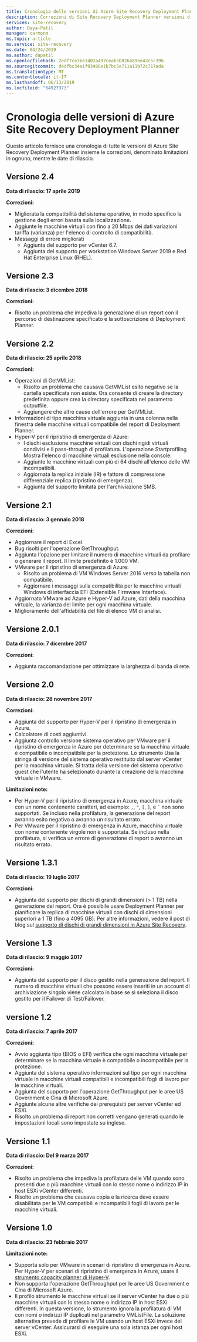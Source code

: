 ```yaml
---
title: Cronologia delle versioni di Azure Site Recovery Deployment Planner
description: Correzioni di Site Recovery Deployment Planner versioni diverse note e limitazioni note con le date di rilascio.
services: site-recovery
author: Daya-Patil
manager: carmonm
ms.topic: article
ms.service: site-recovery
ms.date: 04/24/2019
ms.author: dapatil
ms.openlocfilehash: 2edf7ce3be1402a497ceab5b826a89ee43c5c39b
ms.sourcegitcommit: d4dfbc34a1f03488e1b7bc5e711a11b72c717ada
ms.translationtype: MT
ms.contentlocale: it-IT
ms.lasthandoff: 06/13/2019
ms.locfileid: "64927373"
---
```

# <a name="azure-site-recovery-deployment-planner-version-history"></a>Cronologia delle versioni di Azure Site Recovery Deployment Planner

Questo articolo fornisce una cronologia di tutte le versioni di Azure Site Recovery Deployment Planner insieme le correzioni, denominato limitazioni in ognuno, mentre le date di rilascio.

## <a name="version-24"></a>Versione 2.4

**Data di rilascio: 17 aprile 2019**

**Correzioni:**

- Migliorata la compatibilità del sistema operativo, in modo specifico la gestione degli errori basata sulla localizzazione.
- Aggiunte le macchine virtuali con fino a 20 Mbps dei dati variazioni tariffa (varianza) per l'elenco di controllo di compatibilità.
- Messaggi di errore migliorati
  - Aggiunta del supporto per vCenter 6.7.
  - Aggiunta del supporto per workstation Windows Server 2019 e Red Hat Enterprise Linux (RHEL).



## <a name="version-23"></a>Versione 2.3

**Data di rilascio: 3 dicembre 2018**

**Correzioni:**

- Risolto un problema che impediva la generazione di un report con il percorso di destinazione specificato e la sottoscrizione di Deployment Planner.

## <a name="version-22"></a>Versione 2.2 

**Data di rilascio: 25 aprile 2018**

**Correzioni:**

- Operazioni di GetVMList:
  - Risolto un problema che causava GetVMList esito negativo se la cartella specificata non esiste. Ora consente di creare la directory predefinita oppure crea la directory specificata nel parametro outputfile.
  - Aggiungere che altre cause dell'errore per GetVMList.
- Informazioni di tipo macchina virtuale aggiunta in una colonna nella finestra delle macchine virtuali compatibile del report di Deployment Planner.
- Hyper-V per il ripristino di emergenza di Azure:
  - I dischi esclusione macchine virtuali con dischi rigidi virtuali condivisi e il pass-through di profilatura. L'operazione Startprofiling Mostra l'elenco di macchine virtuali esclusione nella console.
  - Aggiunte le macchine virtuali con più di 64 dischi all'elenco delle VM incompatibili.
  - Aggiornata la replica iniziale (IR) e fattore di compressione differenziale replica (ripristino di emergenza).
  - Aggiunta del supporto limitata per l'archiviazione SMB.

## <a name="version-21"></a>Versione 2.1

**Data di rilascio: 3 gennaio 2018**

**Correzioni:**

- Aggiornare il report di Excel.
- Bug risolti per l'operazione GetThroughput.
- Aggiunta l'opzione per limitare il numero di macchine virtuali da profilare o generare il report. Il limite predefinito è 1.000 VM.
- VMware per il ripristino di emergenza di Azure:
  - Risolto un problema di VM Windows Server 2016 verso la tabella non compatibile. 
  - Aggiornare i messaggi sulla compatibilità per le macchine virtuali Windows di interfaccia EFI (Extensible Firmware Interface).
- Aggiornato VMware ad Azure e Hyper-V ad Azure, dati della macchina virtuale, la varianza del limite per ogni macchina virtuale. 
- Miglioramento dell'affidabilità del file di elenco VM di analisi.

## <a name="version-201"></a>Versione 2.0.1

**Data di rilascio: 7 dicembre 2017**

**Correzioni:**

- Aggiunta raccomandazione per ottimizzare la larghezza di banda di rete.

## <a name="version-20"></a>Versione 2.0

**Data di rilascio: 28 novembre 2017**

**Correzioni:**

- Aggiunta del supporto per Hyper-V per il ripristino di emergenza in Azure.
- Calcolatore di costi aggiuntivi.
- Aggiunta controllo versione sistema operativo per VMware per il ripristino di emergenza in Azure per determinare se la macchina virtuale è compatibile o incompatibile per la protezione. Lo strumento Usa la stringa di versione del sistema operativo restituito dal server vCenter per la macchina virtuale. Si tratta della versione del sistema operativo guest che l'utente ha selezionato durante la creazione della macchina virtuale in VMware.

**Limitazioni note:**

- Per Hyper-V per il ripristino di emergenza in Azure, macchina virtuale con un nome contenente caratteri, ad esempio: `,`, `"`, `[`, `]`, e ``` ` ``` non sono supportati. Se incluso nella profilatura, la generazione del report avranno esito negativo o avranno un risultato errato.
- Per VMware per il ripristino di emergenza in Azure, macchina virtuale con nome contenente virgole non è supportata. Se incluso nella profilatura, si verifica un errore di generazione di report o avranno un risultato errato.

## <a name="version-131"></a>Versione 1.3.1

**Data di rilascio: 19 luglio 2017** 

**Correzioni:**

- Aggiunta del supporto per dischi di grandi dimensioni (> 1 TB) nella generazione del report. Ora è possibile usare Deployment Planner per pianificare la replica di macchine virtuali con dischi di dimensioni superiori a 1 TB (fino a 4095 GB).
Per altre informazioni, vedere il post di blog sul [supporto di dischi di grandi dimensioni in Azure Site Recovery](https://azure.microsoft.com/blog/azure-site-recovery-large-disks/).

## <a name="version-13"></a>Versione 1.3

**Data di rilascio: 9 maggio 2017**

**Correzioni:**

- Aggiunta del supporto per il disco gestito nella generazione del report. Il numero di macchine virtuali che possono essere inseriti in un account di archiviazione singolo viene calcolato in base se si seleziona il disco gestito per il Failover di Test/Failover.

## <a name="version-12"></a>versione 1.2

**Data di rilascio: 7 aprile 2017**

**Correzioni:**

- Avvio aggiunta tipo (BIOS o EFI) verifica che ogni macchina virtuale per determinare se la macchina virtuale è compatibile o incompatibile per la protezione.
- Aggiunta del sistema operativo informazioni sul tipo per ogni macchina virtuale in macchine virtuali compatibili e incompatibili fogli di lavoro per le macchine virtuali.
- Aggiunta del supporto per l'operazione GetThroughput per le aree US Government e Cina di Microsoft Azure.
- Aggiunte alcune altre verifiche dei prerequisiti per server vCenter ed ESXi.
- Risolto un problema di report non corretti vengano generati quando le impostazioni locali sono impostate su inglese.

## <a name="version-11"></a>Versione 1.1

**Data di rilascio: Del 9 marzo 2017**

**Correzioni:**

- Risolto un problema che impediva la profilatura delle VM quando sono presenti due o più macchine virtuali con lo stesso nome o indirizzo IP in host ESXi vCenter differenti.
- Risolto un problema che causava copia e la ricerca deve essere disabilitata per le VM compatibili e incompatibili fogli di lavoro per le macchine virtuali.

## <a name="version-10"></a>Versione 1.0

**Data di rilascio: 23 febbraio 2017**

**Limitazioni note:**

- Supporta solo per VMware in scenari di ripristino di emergenza in Azure. Per Hyper-V per scenari di ripristino di emergenza in Azure, usare il [strumento capacity planner di Hyper-V](./site-recovery-capacity-planning-for-hyper-v-replication.md).
- Non supporta l'operazione GetThroughput per le aree US Government e Cina di Microsoft Azure.
- Il profilo strumento le macchine virtuali se il server vCenter ha due o più macchine virtuali con lo stesso nome o indirizzo IP in host ESXi differenti.
In questa versione, lo strumento ignora la profilatura di VM con nomi o indirizzi IP duplicati nel parametro VMListFile. La soluzione alternativa prevede di profilare le VM usando un host ESXi invece del server vCenter. Assicurarsi di eseguire una sola istanza per ogni host ESXi.
